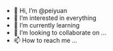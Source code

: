 - 👋 Hi, I’m @peiyuan
- 👀 I’m interested in everything
- 🌱 I’m currently learning 
- 💞️ I’m looking to collaborate on ...
- 📫 How to reach me ...

<!---
peiyuan-git/peiyuan-git is a ✨ special ✨ repository because its `README.md` (this file) appears on your GitHub profile.
You can click the Preview link to take a look at your changes.
--->
